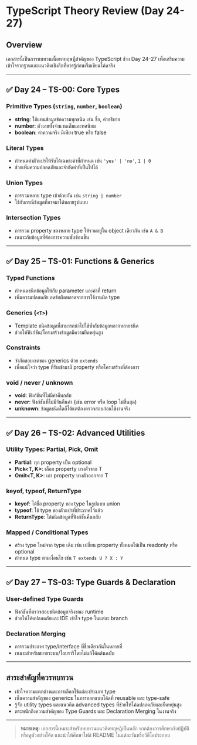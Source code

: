 # TypeScript Theory Review (Day 24-27)

## Overview

เอกสารนี้เป็นการทบทวนเนื้อหาทฤษฎีสำคัญของ TypeScript ช่วง Day 24-27 เพื่อเสริมความเข้าใจรากฐานและแนวคิดเชิงลึกที่ควรรู้ก่อนเริ่มเขียนโค้ดจริง

---

## ✅ Day 24 – TS-00: Core Types

### Primitive Types (`string`, `number`, `boolean`)

- **string**: ใช้แทนข้อมูลข้อความทุกชนิด เช่น ชื่อ, คำอธิบาย
- **number**: ตัวเลขทั้งจำนวนเต็มและทศนิยม
- **boolean**: ค่าความจริง มีเพียง true หรือ false

### Literal Types

- กำหนดค่าตัวแปรให้รับได้เฉพาะค่าที่กำหนด เช่น `'yes' | 'no'`, `1 | 0`
- ช่วยเพิ่มความปลอดภัยและจำกัดค่าที่เป็นไปได้

### Union Types

- การรวมหลาย type เข้าด้วยกัน เช่น `string | number`
- ใช้กับกรณีข้อมูลที่อาจมาได้หลายรูปแบบ

### Intersection Types

- การรวม property ของหลาย type ให้รวมอยู่ใน object เดียวกัน เช่น `A & B`
- เหมาะกับข้อมูลที่ต้องการความซับซ้อนขึ้น

---

## ✅ Day 25 – TS-01: Functions & Generics

### Typed Functions

- กำหนดชนิดข้อมูลให้กับ parameter และค่าที่ return
- เพิ่มความปลอดภัย ลดข้อผิดพลาดจากการใช้งานผิด type

### Generics (`<T>`)

- Template ชนิดข้อมูลที่สามารถนำไปใช้ซ้ำกับข้อมูลหลากหลายชนิด
- ช่วยให้ฟังก์ชัน/โครงสร้างข้อมูลมีความยืดหยุ่นสูง

### Constraints

- จำกัดขอบเขตของ generics ด้วย `extends`
- เพื่อแน่ใจว่า type ที่รับเข้ามามี property หรือโครงสร้างที่ต้องการ

### void / never / unknown

- **void**: ฟังก์ชันที่ไม่มีค่าคืนกลับ
- **never**: ฟังก์ชันที่ไม่มีวันคืนค่า (เช่น error หรือ loop ไม่สิ้นสุด)
- **unknown**: ข้อมูลชนิดใดก็ได้แต่ต้องตรวจสอบก่อนใช้งานจริง

---

## ✅ Day 26 – TS-02: Advanced Utilities

### Utility Types: Partial, Pick, Omit

- **Partial<T>**: ทุก property เป็น optional
- **Pick<T, K>**: เลือก property บางตัวจาก T
- **Omit<T, K>**: เอา property บางตัวออกจาก T

### keyof, typeof, ReturnType

- **keyof**: ได้ชื่อ property ของ type ในรูปแบบ union
- **typeof**: ใช้ type ของตัวแปรที่ประกาศไว้แล้ว
- **ReturnType**: ได้ชนิดข้อมูลที่ฟังก์ชันคืนกลับ

### Mapped / Conditional Types

- สร้าง type ใหม่จาก type เดิม เช่น เปลี่ยน property ทั้งหมดให้เป็น readonly หรือ optional
- กำหนด type ตามเงื่อนไข เช่น `T extends U ? X : Y`

---

## ✅ Day 27 – TS-03: Type Guards & Declaration

### User-defined Type Guards

- ฟังก์ชันที่ตรวจสอบชนิดข้อมูลจริงขณะ runtime
- ช่วยให้โค้ดปลอดภัยและ IDE เข้าใจ type ในแต่ละ branch

### Declaration Merging

- การรวมประกาศ type/interface ที่ชื่อเดียวกันในหลายที่
- เหมาะสำหรับขยายระบบ/ไลบรารีโดยไม่แก้โค้ดต้นฉบับ

---

## สาระสำคัญที่ควรทบทวน

- เข้าใจความแตกต่างและการเลือกใช้แต่ละประเภท type
- เห็นความสำคัญของ generics ในการออกแบบโค้ดที่ reusable และ type-safe
- รู้จัก utility types และแนวคิด advanced types ที่ช่วยให้โค้ดปลอดภัยและยืดหยุ่นสูง
- ตระหนักถึงความสำคัญของ Type Guards และ Declaration Merging ในงานจริง

---

> **หมายเหตุ:** เอกสารนี้เหมาะสำหรับทบทวนแนวคิดทฤษฎีเป็นหลัก หากต้องการศึกษาเชิงปฏิบัติหรือดูตัวอย่างโค้ด แนะนำให้ศึกษาไฟล์ README ในแต่ละวันหรือวิดีโอประกอบ

